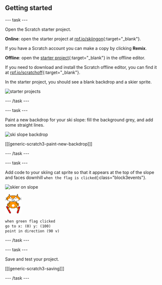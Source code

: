 ## Getting started

--- task ---

Open the Scratch starter project.

**Online**: open the starter project at [rpf.io/skiingon](https://rpf.io/skiingon){:target="_blank"}.

If you have a Scratch account you can make a copy by clicking **Remix**.

**Offline**: open the [starter project](https://rpf.io/p/en/scratch-cat-goes-skiing-go){:target="_blank"} in the offline editor.

If you need to download and install the Scratch offline editor, you can find it at [rpf.io/scratchoff](https://rpf.io/scratchoff){:target="_blank"}.

In the starter project, you should see a blank backdrop and a skier sprite.

![starter projects](images/starter_project.png)

--- /task ---

--- task ---

Paint a new backdrop for your ski slope: fill the background grey, and add some straight lines.

![ski slope backdrop](images/backdrop.png)

[[[generic-scratch3-paint-new-backdrop]]]

--- /task ---

--- task ---

Add code to your skiing cat sprite so that it appears at the top of the slope and faces downhill `when the flag is clicked`{:class="block3events"}.

![skier on slope](images/skier_on_the_slope.png)

![skier sprite](images/skier_sprite_small.png)

```blocks3
when green flag clicked
go to x: (0) y: (100)
point in direction (90 v)
```

--- /task ---

--- task ---

Save and test your project.

[[[generic-scratch3-saving]]]

--- /task ---
